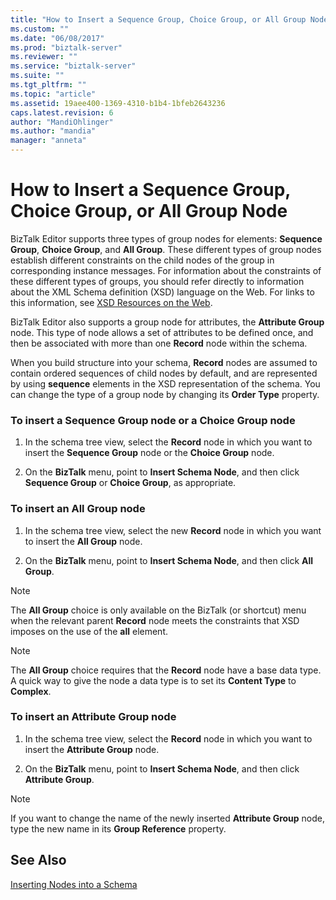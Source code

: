 ```yaml
---
title: "How to Insert a Sequence Group, Choice Group, or All Group Node | Microsoft Docs"
ms.custom: ""
ms.date: "06/08/2017"
ms.prod: "biztalk-server"
ms.reviewer: ""
ms.service: "biztalk-server"
ms.suite: ""
ms.tgt_pltfrm: ""
ms.topic: "article"
ms.assetid: 19aee400-1369-4310-b1b4-1bfeb2643236
caps.latest.revision: 6
author: "MandiOhlinger"
ms.author: "mandia"
manager: "anneta"
---
```

# How to Insert a Sequence Group, Choice Group, or All Group Node
BizTalk Editor supports three types of group nodes for elements: **Sequence Group**, **Choice Group**, and **All Group**. These different types of group nodes establish different constraints on the child nodes of the group in corresponding instance messages. For information about the constraints of these different types of groups, you should refer directly to information about the XML Schema definition (XSD) language on the Web. For links to this information, see [XSD Resources on the Web](../core/xsd-resources-on-the-web.md).  
  
 BizTalk Editor also supports a group node for attributes, the **Attribute Group** node. This type of node allows a set of attributes to be defined once, and then be associated with more than one **Record** node within the schema.  
  
 When you build structure into your schema, **Record** nodes are assumed to contain ordered sequences of child nodes by default, and are represented by using **sequence** elements in the XSD representation of the schema. You can change the type of a group node by changing its **Order Type** property.  
  
### To insert a Sequence Group node or a Choice Group node  
  
1.  In the schema tree view, select the **Record** node in which you want to insert the **Sequence Group** node or the **Choice Group** node.  
  
2.  On the **BizTalk** menu, point to **Insert Schema Node**, and then click **Sequence Group** or **Choice Group**, as appropriate.  
  
### To insert an All Group node  
  
1.  In the schema tree view, select the new **Record** node in which you want to insert the **All Group** node.  
  
2.  On the **BizTalk** menu, point to **Insert Schema Node**, and then click **All Group**.  
  
> [!NOTE]
>  The **All Group** choice is only available on the BizTalk (or shortcut) menu when the relevant parent **Record** node meets the constraints that XSD imposes on the use of the **all** element.  
  
> [!NOTE]
>  The **All Group** choice requires that the **Record** node have a base data type. A quick way to give the node a data type is to set its **Content Type** to **Complex**.  
  
### To insert an Attribute Group node  
  
1.  In the schema tree view, select the **Record** node in which you want to insert the **Attribute Group** node.  
  
2.  On the **BizTalk** menu, point to **Insert Schema Node**, and then click **Attribute Group**.  
  
> [!NOTE]
>  If you want to change the name of the newly inserted **Attribute Group** node, type the new name in its **Group Reference** property.  
  
## See Also  
 [Inserting Nodes into a Schema](../core/inserting-nodes-into-a-schema.md)